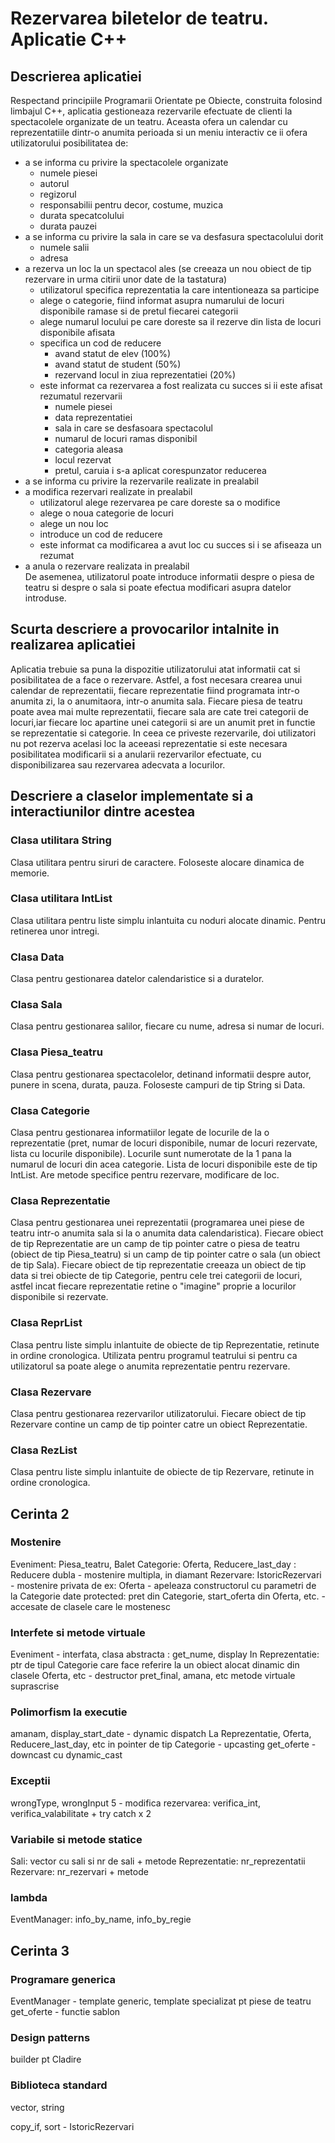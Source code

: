 # Rezervarea biletelor de teatru. Aplicatie C++

## Descrierea aplicatiei
Respectand principiile Programarii Orientate pe Obiecte, construita folosind limbajul C++, aplicatia gestioneaza rezervarile efectuate de clienti la spectacolele
organizate de un teatru. Aceasta ofera un calendar cu reprezentatiile dintr-o anumita perioada si un meniu interactiv ce ii ofera utilizatorului posibilitatea de:
- a se informa cu privire la spectacolele organizate
    - numele piesei
    - autorul
    - regizorul
    - responsabilii pentru decor, costume, muzica
    - durata specatcolului
    - durata pauzei
- a se informa cu privire la sala in care se va desfasura spectacolului dorit
  - numele salii
  - adresa
- a rezerva un loc la un spectacol ales (se creeaza un nou obiect de tip rezervare in urma citirii unor date de la tastatura)
  - utilizatorul specifica reprezentatia la care intentioneaza sa participe
  - alege o categorie, fiind informat asupra numarului de locuri disponibile
  ramase si de pretul fiecarei categorii
  - alege numarul locului pe care doreste sa il rezerve din lista de locuri disponibile afisata
  - specifica un cod de reducere
    - avand statut de elev (100%)
    - avand statut de student (50%)
    - rezervand locul in ziua reprezentatiei (20%)
  - este informat ca rezervarea a fost realizata cu succes si ii este afisat rezumatul rezervarii
    - numele piesei
    - data reprezentatiei
    - sala in care se desfasoara spectacolul
    - numarul de locuri ramas disponibil
    - categoria aleasa
    - locul rezervat
    - pretul, caruia i s-a aplicat corespunzator reducerea
- a se informa cu privire la rezervarile realizate in prealabil
- a modifica rezervari realizate in prealabil
  - utilizatorul alege rezervarea pe care doreste sa o modifice
  - alege o noua categorie de locuri
  - alege un nou loc
  - introduce un cod de reducere
  - este informat ca modificarea a avut loc cu succes si i se afiseaza un rezumat
- a anula o rezervare realizata in prealabil
<br> De asemenea, utilizatorul poate introduce informatii despre o piesa de teatru si despre o sala si poate efectua modificari asupra datelor introduse.

## Scurta descriere a provocarilor intalnite in realizarea aplicatiei

Aplicatia trebuie sa puna la dispozitie utilizatorului atat informatii cat si posibilitatea de a face o rezervare.
Astfel, a fost necesara crearea unui calendar de reprezentatii, fiecare reprezentatie fiind programata intr-o anumita zi, la o anumitaora, intr-o anumita sala. Fiecare piesa de teatru poate avea mai multe reprezentatii, fiecare sala are cate trei categorii de locuri,iar fiecare loc apartine unei categorii si are un anumit pret in functie se reprezentatie si categorie. In ceea ce priveste rezervarile, doi utilizatori nu pot rezerva acelasi loc la aceeasi reprezentatie si este necesara posibilitatea modificarii si a anularii rezervarilor efectuate, cu disponibilizarea sau rezervarea adecvata a locurilor.

## Descriere a claselor implementate si a interactiunilor dintre acestea

### Clasa utilitara String

Clasa utilitara pentru siruri de caractere. Foloseste alocare dinamica de memorie.

### Clasa utilitara IntList

Clasa utilitara pentru liste simplu inlantuita cu noduri alocate dinamic. Pentru retinerea unor intregi.

### Clasa Data

Clasa pentru gestionarea datelor calendaristice si a duratelor.

### Clasa Sala

Clasa pentru gestionarea salilor, fiecare cu nume, adresa si numar de locuri.

### Clasa Piesa_teatru

Clasa pentru gestionarea spectacolelor, detinand informatii despre autor, punere in scena, durata, pauza. Foloseste campuri de tip String si Data.

### Clasa Categorie

Clasa pentru gestionarea informatiilor legate de locurile de la o reprezentatie (pret, numar de locuri disponibile, numar de locuri rezervate, lista cu locurile disponibile).
Locurile sunt numerotate de la 1 pana la numarul de locuri din acea categorie. Lista de locuri disponibile este de tip IntList. Are metode specifice pentru rezervare, modificare de loc.

### Clasa Reprezentatie

Clasa pentru gestionarea unei reprezentatii (programarea unei piese de teatru intr-o anumita sala si la o anumita data calendaristica).
Fiecare obiect de tip Reprezentatie are un camp de tip pointer catre o piesa de teatru (obiect de tip Piesa_teatru) si un camp de tip pointer catre o sala (un obiect de tip Sala).
Fiecare obiect de tip reprezentatie creeaza un obiect de tip data si trei obiecte de tip Categorie, pentru cele trei categorii de locuri, astfel incat fiecare reprezentatie retine o "imagine" proprie a locurilor disponibile si rezervate.

### Clasa ReprList

Clasa pentru liste simplu inlantuite de obiecte de tip Reprezentatie, retinute in ordine cronologica. Utilizata pentru programul teatrului si pentru ca utilizatorul sa poate alege o anumita reprezentatie pentru rezervare.

### Clasa Rezervare

Clasa pentru gestionarea rezervarilor utilizatorului. Fiecare obiect de tip Rezervare contine un camp de tip pointer catre un obiect Reprezentatie.

### Clasa RezList

Clasa pentru liste simplu inlantuite de obiecte de tip Rezervare, retinute in ordine cronologica.

## Cerinta 2

### Mostenire

Eveniment: Piesa_teatru, Balet
Categorie: Oferta, Reducere_last_day : Reducere dubla - mostenire multipla, in diamant
Rezervare: IstoricRezervari - mostenire privata
de ex: Oferta - apeleaza constructorul cu parametri de la Categorie
date protected: pret din Categorie, start_oferta din Oferta, etc. - accesate de clasele care le mostenesc

### Interfete si metode virtuale

Eveniment - interfata, clasa abstracta : get_nume, display
In Reprezentatie: ptr de tipul Categorie care face referire la un obiect alocat dinamic din clasele Oferta, etc - destructor
pret_final, amana, etc metode virtuale suprascrise

### Polimorfism la executie

amanam, display_start_date - dynamic dispatch
La Reprezentatie, Oferta, Reducere_last_day, etc in pointer de tip Categorie - upcasting
get_oferte - downcast cu dynamic_cast

### Exceptii

wrongType, wrongInput
5 - modifica rezervarea: verifica_int, verifica_valabilitate + try catch x 2

### Variabile si metode statice

Sali: vector cu sali si nr de sali + metode
Reprezentatie: nr_reprezentatii
Rezervare: nr_rezervari + metode

### lambda 

EventManager: info_by_name, info_by_regie

## Cerinta 3

### Programare generica

EventManager - template generic, template specializat pt piese de teatru
get_oferte - functie sablon

### Design patterns

builder pt Cladire

### Biblioteca standard

vector, string

copy_if, sort - IstoricRezervari